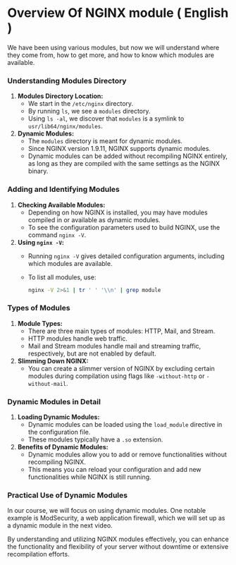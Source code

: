 # Overview Of NGINX module ( English )

We have been using various modules, but now we will understand where they come from, how to get more, and how to know which modules are available.

### Understanding Modules Directory

1. **Modules Directory Location:**
    - We start in the `/etc/nginx` directory.
    - By running `ls`, we see a `modules` directory.
    - Using `ls -al`, we discover that `modules` is a symlink to `usr/lib64/nginx/modules`.
2. **Dynamic Modules:**
    - The `modules` directory is meant for dynamic modules.
    - Since NGINX version 1.9.11, NGINX supports dynamic modules.
    - Dynamic modules can be added without recompiling NGINX entirely, as long as they are compiled with the same settings as the NGINX binary.

### Adding and Identifying Modules

1. **Checking Available Modules:**
    - Depending on how NGINX is installed, you may have modules compiled in or available as dynamic modules.
    - To see the configuration parameters used to build NGINX, use the command `nginx -V`.
2. **Using `nginx -V`:**
    - Running `nginx -V` gives detailed configuration arguments, including which modules are available.
    - To list all modules, use:
        
        ```bash
        nginx -V 2>&1 | tr ' ' '\\n' | grep module
        ```
        

### Types of Modules

1. **Module Types:**
    - There are three main types of modules: HTTP, Mail, and Stream.
    - HTTP modules handle web traffic.
    - Mail and Stream modules handle mail and streaming traffic, respectively, but are not enabled by default.
2. **Slimming Down NGINX:**
    - You can create a slimmer version of NGINX by excluding certain modules during compilation using flags like `-without-http` or `-without-mail`.

### Dynamic Modules in Detail

1. **Loading Dynamic Modules:**
    - Dynamic modules can be loaded using the `load_module` directive in the configuration file.
    - These modules typically have a `.so` extension.
2. **Benefits of Dynamic Modules:**
    - Dynamic modules allow you to add or remove functionalities without recompiling NGINX.
    - This means you can reload your configuration and add new functionalities while NGINX is still running.

### Practical Use of Dynamic Modules

In our course, we will focus on using dynamic modules. One notable example is ModSecurity, a web application firewall, which we will set up as a dynamic module in the next video.

By understanding and utilizing NGINX modules effectively, you can enhance the functionality and flexibility of your server without downtime or extensive recompilation efforts.